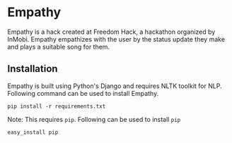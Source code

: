 # Empathy
Empathy is a hack created at Freedom Hack, a hackathon organized by
InMobi. Empathy empathizes with the user by the status update they
make and plays a suitable song for them.

## Installation
Empathy is built using Python's Django and requires NLTK toolkit for
NLP. Following command can be used to install Empathy.

    pip install -r requirements.txt
    
Note: This requires `pip`. Following can be used to install `pip`

    easy_install pip
